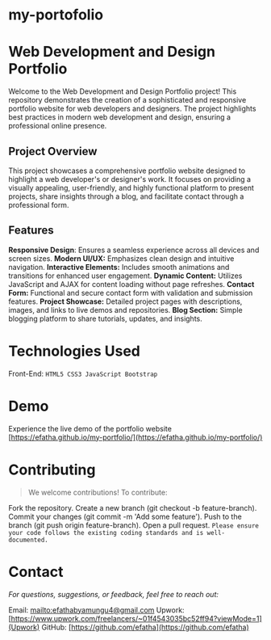 # my-portofolio
# Web Development and Design Portfolio
Welcome to the Web Development and Design Portfolio project! This repository demonstrates the creation of a sophisticated and responsive portfolio website for web developers and designers. The project highlights best practices in modern web development and design, ensuring a professional online presence.
## Project Overview
This project showcases a comprehensive portfolio website designed to highlight a web developer's or designer's work. It focuses on providing a visually appealing, user-friendly, and highly functional platform to present projects, share insights through a blog, and facilitate contact through a professional form.
## Features
**Responsive Design**: Ensures a seamless experience across all devices and screen sizes.
**Modern UI/UX:** Emphasizes clean design and intuitive navigation.
**Interactive Elements:** Includes smooth animations and transitions for enhanced user engagement.
**Dynamic Content:** Utilizes JavaScript and AJAX for content loading without page refreshes.
**Contact Form:** Functional and secure contact form with validation and submission features.
**Project Showcase:** Detailed project pages with descriptions, images, and links to live demos and repositories.
**Blog Section:** Simple blogging platform to share tutorials, updates, and insights.
# Technologies Used
Front-End:
`HTML5
CSS3
JavaScript
Bootstrap`

# Demo
Experience the live demo of the portfolio website [https://efatha.github.io/my-portfolio/](https://efatha.github.io/my-portfolio/)

# Contributing
> We welcome contributions! To contribute:

Fork the repository.
Create a new branch (git checkout -b feature-branch).
Commit your changes (git commit -m 'Add some feature').
Push to the branch (git push origin feature-branch).
Open a pull request.
`Please ensure your code follows the existing coding standards and is well-documented.`
# Contact
*For questions, suggestions, or feedback, feel free to reach out:*

Email: [mailto:efathabyamungu4@gmail.com](efathabyamungu4@gmail.com)
Upwork: [https://www.upwork.com/freelancers/~01f4543035bc52ff94?viewMode=1](Upwork)
GitHub: [https://github.com/efatha](https://github.com/efatha)
